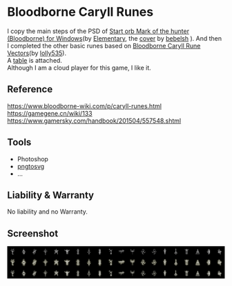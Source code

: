 # Bloodborne Caryll Runes

I copy the main steps of the PSD of [Start orb Mark of the hunter (Bloodborne) for Windows](https://vsthemes.org/en/icon/startorb/857-mark-of-the-hunter-bloodborne.html)(by [Elementary](https://vsthemes.org/en/user/Elementary/), the [cover](https://www.deviantart.com/bebelsh/art/Mark-of-the-hunter-732406069) by [bebelsh](https://www.deviantart.com/bebelsh) ). And then I completed the other basic runes based on [Bloodborne Caryll Rune Vectors](https://www.deviantart.com/lolly535/art/Bloodborne-Caryll-Rune-Vectors-545838128)(by [lolly535](https://www.deviantart.com/lolly535)).  
A [table](_table/bloodborne-caryll-runes.md) is attached.  
Although I am a cloud player for this game, I like it.

## Reference

https://www.bloodborne-wiki.com/p/caryll-runes.html  
https://gamegene.cn/wiki/133  
https://www.gamersky.com/handbook/201504/557548.shtml

## Tools

- Photoshop
- [pngtosvg](https://www.pngtosvg.com)
- ...

## Liability & Warranty

No liability and no Warranty.

## Screenshot

![](bloodborne-caryll-runes.png)